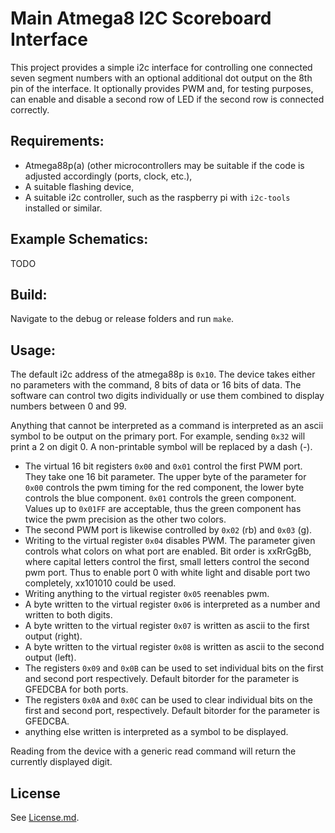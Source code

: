 Main Atmega8 I2C Scoreboard Interface
=====================================

This project provides a simple i2c interface for controlling one connected seven segment numbers with an optional additional dot output on the 8th pin of the interface. It optionally provides PWM and, for testing purposes, can enable and disable a second row of LED if the second row is connected correctly.   
 
Requirements:
-------------
 * Atmega88p(a) (other microcontrollers may be suitable if the code is adjusted accordingly (ports, clock, etc.),
 * A suitable flashing device,
 * A suitable i2c controller, such as the raspberry pi with `i2c-tools` installed or similar.

Example Schematics:
-------------------
TODO
        
Build:
------
Navigate to the debug or release folders and run `make`.

Usage:
------
The default i2c address of the atmega88p is `0x10`. The device takes either no parameters with the command, 8 bits of data or 16 bits of data. The software can control two digits individually or use them combined to display numbers between 0 and 99.

Anything that cannot be interpreted as a command is interpreted as an ascii symbol to be output on the primary port. For example, sending `0x32` will print a 2 on digit 0. A non-printable symbol will be replaced by a dash (-).


 * The virtual 16 bit registers `0x00` and `0x01` control the first PWM port. They take one 16 bit parameter. The upper byte of the parameter for `0x00` controls the pwm timing for the red component, the lower byte controls the blue component. `0x01` controls the green component. Values up to `0x01FF` are acceptable, thus the green component has twice the pwm precision as the other two colors. 
 * The second PWM port is likewise controlled by `0x02` (rb) and `0x03` (g).
 * Writing to the virtual register `0x04` disables PWM. The parameter given controls what colors on what port are enabled. Bit order is xxRrGgBb, where capital letters control the first, small letters control the second pwm port. Thus to enable port 0 with white light and disable port two completely, xx101010 could be used.
 * Writing anything to the virtual register `0x05` reenables pwm.
 * A byte written to the virtual register `0x06` is interpreted as a number and written to both digits.
 * A byte written to the virtual register `0x07` is written as ascii to the first output (right).
 * A byte written to the virtual register `0x08` is written as ascii to the second output (left).
 * The registers `0x09` and `0x0B` can be used to set individual bits on the first and second port respectively. Default bitorder for the parameter is GFEDCBA for both ports.
 * The registers `0x0A` and `0x0C` can be used to clear individual bits on the first and second port, respectively. Default bitorder for the parameter is GFEDCBA.
 * anything else written is interpreted as a symbol to be displayed.

Reading from the device with a generic read command will return the currently displayed digit.

License
-------
See [License.md](License.md).